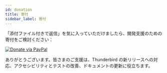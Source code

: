 ```yaml
---
id: donation
title: 寄付
sidebar_label: 寄付
---
```


「添付ファイル付きで返信」を気に入っていただけましたら、開発支援のための寄付をご検討ください：

[![Donate via PayPal](/img/paypal-donate-button.png)](https://www.paypal.com/donate/?hosted_button_id=L2NQXHB7FQ5FJ)

ありがとうございます。皆さまのご支援は、Thunderbird の新リリースへの対応、アクセシビリティとテストの改善、ドキュメントの更新に役立ちます。
